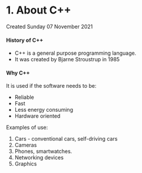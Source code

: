 # 1. About C++
Created Sunday 07 November 2021

#### History of C++

* C++ is a general purpose programming language.
* It was created by Bjarne Stroustrup in 1985


#### Why C++
It is used if the software needs to be:

* Reliable
* Fast
* Less energy consuming
* Hardware oriented

Examples of use:

1. Cars - conventional cars, self-driving cars
2. Cameras
3. Phones, smartwatches.
4. Networking devices
5. Graphics


